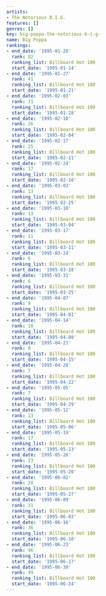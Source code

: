 ```yaml
---
artists:
- The Notorious B.I.G.
features: []
genres: []
key: big-poppa-the-notorious-b-i-g-
name: Big Poppa
rankings:
- end_date: '1995-01-20'
  rank: 82
  ranking_list: Billboard Hot 100
  start_date: '1995-01-14'
- end_date: '1995-01-27'
  rank: 41
  ranking_list: Billboard Hot 100
  start_date: '1995-01-21'
- end_date: '1995-02-03'
  rank: 31
  ranking_list: Billboard Hot 100
  start_date: '1995-01-28'
- end_date: '1995-02-10'
  rank: 26
  ranking_list: Billboard Hot 100
  start_date: '1995-02-04'
- end_date: '1995-02-17'
  rank: 25
  ranking_list: Billboard Hot 100
  start_date: '1995-02-11'
- end_date: '1995-02-24'
  rank: 17
  ranking_list: Billboard Hot 100
  start_date: '1995-02-18'
- end_date: '1995-03-03'
  rank: 13
  ranking_list: Billboard Hot 100
  start_date: '1995-02-25'
- end_date: '1995-03-10'
  rank: 13
  ranking_list: Billboard Hot 100
  start_date: '1995-03-04'
- end_date: '1995-03-17'
  rank: 11
  ranking_list: Billboard Hot 100
  start_date: '1995-03-11'
- end_date: '1995-03-24'
  rank: 6
  ranking_list: Billboard Hot 100
  start_date: '1995-03-18'
- end_date: '1995-03-31'
  rank: 6
  ranking_list: Billboard Hot 100
  start_date: '1995-03-25'
- end_date: '1995-04-07'
  rank: 9
  ranking_list: Billboard Hot 100
  start_date: '1995-04-01'
- end_date: '1995-04-14'
  rank: 10
  ranking_list: Billboard Hot 100
  start_date: '1995-04-08'
- end_date: '1995-04-21'
  rank: 8
  ranking_list: Billboard Hot 100
  start_date: '1995-04-15'
- end_date: '1995-04-28'
  rank: 7
  ranking_list: Billboard Hot 100
  start_date: '1995-04-22'
- end_date: '1995-05-05'
  rank: 7
  ranking_list: Billboard Hot 100
  start_date: '1995-04-29'
- end_date: '1995-05-12'
  rank: 13
  ranking_list: Billboard Hot 100
  start_date: '1995-05-06'
- end_date: '1995-05-19'
  rank: 17
  ranking_list: Billboard Hot 100
  start_date: '1995-05-13'
- end_date: '1995-05-26'
  rank: 23
  ranking_list: Billboard Hot 100
  start_date: '1995-05-20'
- end_date: '1995-06-02'
  rank: 28
  ranking_list: Billboard Hot 100
  start_date: '1995-05-27'
- end_date: '1995-06-09'
  rank: 31
  ranking_list: Billboard Hot 100
  start_date: '1995-06-03'
- end_date: '1995-06-16'
  rank: 36
  ranking_list: Billboard Hot 100
  start_date: '1995-06-10'
- end_date: '1995-06-23'
  rank: 46
  ranking_list: Billboard Hot 100
  start_date: '1995-06-17'
- end_date: '1995-06-30'
  rank: 49
  ranking_list: Billboard Hot 100
  start_date: '1995-06-24'
---
```


